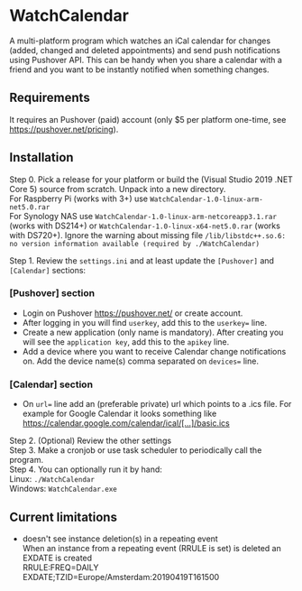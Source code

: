 # WatchCalendar
A multi-platform program which watches an iCal calendar for changes (added, changed and deleted appointments) and send push notifications using Pushover API. This can be handy when you share a calendar with a friend and you want to be instantly notified when something changes.

## Requirements
It requires an Pushover (paid) account (only $5 per platform one-time, see https://pushover.net/pricing).

## Installation

Step 0. Pick a release for your platform or build the (Visual Studio 2019 .NET Core 5) source from scratch. Unpack into a new directory.  
For Raspberry Pi (works with 3+) use `WatchCalendar-1.0-linux-arm-net5.0.rar`  
For Synology NAS use `WatchCalendar-1.0-linux-arm-netcoreapp3.1.rar` (works with DS214+) or `WatchCalendar-1.0-linux-x64-net5.0.rar` (works with DS720+). Ignore the warning about missing file `/lib/libstdc++.so.6: no version information available (required by ./WatchCalendar)`

Step 1. Review the `settings.ini` and at least update the `[Pushover]` and `[Calendar]` sections:

### \[Pushover\] section
* Login on Pushover https://pushover.net/ or create account.
* After logging in you will find `userkey`, add this to the `userkey=` line.
* Create a new application (only name is mandatory). After creating you will see the `application key`, add this to the `apikey` line.
* Add a device where you want to receive Calendar change notifications on. Add the device name(s) comma separated on `devices=` line.

### \[Calendar\] section
* On `url=` line add an (preferable private) url which points to a .ics file. For example for Google Calendar it looks something like https://calendar.google.com/calendar/ical/[...]/basic.ics


Step 2. (Optional) Review the other settings  
Step 3. Make a cronjob or use task scheduler to periodically call the program.  
Step 4. You can optionally run it by hand:  
Linux: `./WatchCalendar`  
Windows: `WatchCalendar.exe`

## Current limitations
* doesn't see instance deletion(s) in a repeating event  
When an instance from a repeating event (RRULE is set) is deleted an EXDATE is created  
 RRULE:FREQ=DAILY  
 EXDATE;TZID=Europe/Amsterdam:20190419T161500

